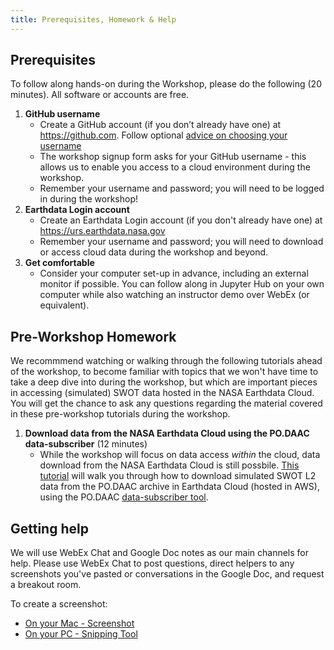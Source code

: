```yaml
---
title: Prerequisites, Homework & Help
---
```


## Prerequisites

To follow along hands-on during the Workshop, please do the following (20 minutes). All software or accounts are free.

1. **GitHub username**
    - Create a GitHub account (if you don’t already have one) at <https://github.com>. Follow optional [advice on choosing your username](https://happygitwithr.com/github-acct.html)
    - The workshop signup form asks for your GitHub username - this allows us to enable you access to a cloud environment during the workshop.
    - Remember your username and password; you will need to be logged in during the workshop!
2. **Earthdata Login account** 
    - Create an Earthdata Login account (if you don't already have one) at <https://urs.earthdata.nasa.gov>
    - Remember your username and password; you will need to download or access cloud data during the workshop and beyond.
3. **Get comfortable** 
    - Consider your computer set-up in advance, including an external monitor if possible. You can follow along in Jupyter Hub on your own computer while also watching an instructor demo over WebEx (or equivalent).

## Pre-Workshop Homework

We recommmend watching or walking through the following tutorials ahead of the workshop, to become familiar with topics that we won't have time to take a deep dive into during the workshop, but which are important pieces in accessing (simulated) SWOT data hosted in the NASA Earthdata Cloud. You will get the chance to ask any questions regarding the material covered in these pre-workshop tutorials during the workshop.

1. **Download data from the NASA Earthdata Cloud using the PO.DAAC data-subscriber** (12 minutes) 
    - While the workshop will focus on data access _within_ the cloud, data download from the NASA Earthdata Cloud is still possbile. [This tutorial](https://www.youtube.com/watch?v=oasmJE5Iyvw) will walk you through how to download simulated SWOT L2 data from the PO.DAAC archive in Earthdata Cloud (hosted in AWS), using the PO.DAAC [data-subscriber tool](https://github.com/podaac/data-subscriber).



## Getting help

We will use WebEx Chat and Google Doc notes as our main channels for help. Please use WebEx Chat to post questions, direct helpers to any screenshots you've pasted or conversations in the Google Doc, and request a breakout room. 

To create a screenshot: 
 
- [On your Mac - Screenshot](https://support.apple.com/en-us/HT201361)
- [On your PC - Snipping Tool](https://support.microsoft.com/en-us/windows/use-snipping-tool-to-capture-screenshots-00246869-1843-655f-f220-97299b865f6b)
